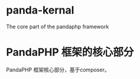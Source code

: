 # panda-kernal
The core part of the pandaphp framework

# PandaPHP 框架的核心部分

PandaPHP 框架核心部分，基于composer。
